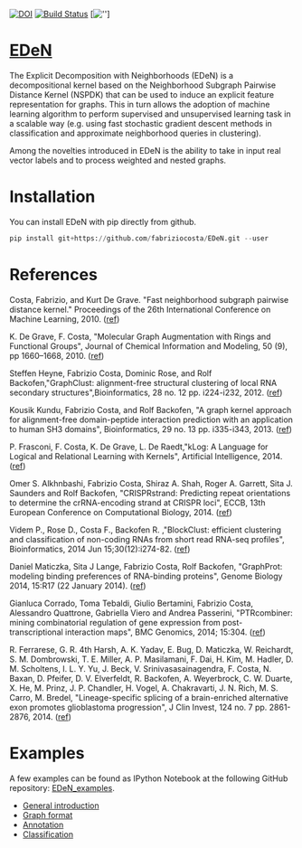 

[![DOI](https://zenodo.org/badge/10054/fabriziocosta/EDeN.svg)](https://zenodo.org/badge/latestdoi/10054/fabriziocosta/EDeN)
[![Build Status](https://travis-ci.org/fabriziocosta/EDeN.svg?branch=master)](https://travis-ci.org/fabriziocosta/EDeN)
[![''](https://github.com/fabriziocosta/EDeN/blob/master/EDeN_logo.png)]

[EDeN](http://fabriziocosta.github.io/EDeN)
====

The Explicit Decomposition with Neighborhoods (EDeN) is a decompositional kernel based on the Neighborhood Subgraph Pairwise Distance Kernel (NSPDK) that can be used to induce an explicit feature representation for graphs. This in turn allows the adoption of machine learning algorithm to perform supervised and unsupervised learning task in a scalable way (e.g. using fast stochastic gradient descent methods in classification and approximate neighborhood queries in clustering).

Among the novelties introduced in EDeN is the ability to take in input real vector labels and to process weighted and nested graphs.


Installation
============

You can install EDeN with pip directly from github.

```python
pip install git+https://github.com/fabriziocosta/EDeN.git --user
```

References
==========

Costa, Fabrizio, and Kurt De Grave. "Fast neighborhood subgraph pairwise distance kernel." Proceedings of the 26th International Conference on Machine Learning, 2010. ([ref](http://www.icml2010.org/papers/347.pdf))


K. De Grave, F. Costa, "Molecular Graph Augmentation with Rings and Functional Groups", Journal of Chemical Information and Modeling, 50 (9), pp 1660–1668, 2010. ([ref](http://pubs.acs.org/doi/abs/10.1021/ci9005035))

Steffen Heyne, Fabrizio Costa, Dominic Rose, and Rolf Backofen,"GraphClust: alignment-free structural clustering of local RNA secondary structures",Bioinformatics, 28 no. 12 pp. i224-i232, 2012.
([ref](http://bioinformatics.oxfordjournals.org/content/28/12/i224))


Kousik Kundu, Fabrizio Costa, and Rolf Backofen, "A graph kernel approach for alignment-free domain-peptide interaction prediction with an application to human SH3 domains", Bioinformatics, 29 no. 13 pp. i335-i343, 2013. ([ref](http://bioinformatics.oxfordjournals.org/content/29/13/i335))


P. Frasconi, F. Costa, K. De Grave, L. De Raedt,"kLog: A Language for Logical and Relational Learning with Kernels", Artificial Intelligence, 2014. ([ref](http://www.sciencedirect.com/science/article/pii/S0004370214001064)) 

Omer S. Alkhnbashi, Fabrizio Costa, Shiraz A. Shah, Roger A. Garrett, Sita J. Saunders and Rolf Backofen, "CRISPRstrand: Predicting repeat orientations to determine the crRNA-encoding strand at CRISPR loci", ECCB, 13th European Conference on Computational Biology, 2014. ([ref](http://www.ncbi.nlm.nih.gov/pmc/articles/PMC4147912/))

Videm P., Rose D., Costa F., Backofen R. ,"BlockClust: efficient clustering and classification of non-coding RNAs from short read RNA-seq profiles", Bioinformatics, 2014 Jun 15;30(12):i274-82. ([ref](http://www.ncbi.nlm.nih.gov/pmc/articles/PMC4058930/))

Daniel Maticzka, Sita J Lange, Fabrizio Costa, Rolf Backofen, "GraphProt: modeling binding preferences of RNA-binding proteins", Genome Biology 2014, 15:R17 (22 January 2014). ([ref](http://www.ncbi.nlm.nih.gov/pmc/articles/PMC4053806/))

Gianluca Corrado, Toma Tebaldi, Giulio Bertamini, Fabrizio Costa, Alessandro Quattrone, Gabriella Viero and Andrea Passerini, "PTRcombiner: mining combinatorial regulation of gene expression from post-transcriptional interaction maps", BMC Genomics, 2014; 15:304. ([ref](http://www.biomedcentral.com/1471-2164/15/304/abstract))

R. Ferrarese, G. R. 4th Harsh, A. K. Yadav, E. Bug, D. Maticzka, W. Reichardt, S. M. Dombrowski, T. E. Miller, A. P. Masilamani, F. Dai, H. Kim, M. Hadler, D. M. Scholtens, I. L. Y. Yu, J. Beck, V. Srinivasasainagendra, F. Costa, N. Baxan, D. Pfeifer, D. V. Elverfeldt, R. Backofen, A. Weyerbrock, C. W. Duarte, X. He, M. Prinz, J. P. Chandler, H. Vogel, A. Chakravarti, J. N. Rich, M. S. Carro, M. Bredel, "Lineage-specific splicing of a brain-enriched alternative exon promotes glioblastoma progression", J Clin Invest, 124 no. 7 pp. 2861-2876, 2014. ([ref](http://www.jci.org/articles/view/68836))


Examples
========


A few examples can be found as IPython Notebook at the following GitHub repository: [EDeN_examples](https://github.com/fabriziocosta/EDeN_examples).

 * [General introduction](http://nbviewer.ipython.org/github/fabriziocosta/EDeN_examples/blob/master/Sequence_example.ipynb)
 * [Graph format](http://nbviewer.ipython.org/github/fabriziocosta/EDeN_examples/blob/master/graph_format.ipynb)
 * [Annotation](http://nbviewer.ipython.org/github/fabriziocosta/EDeN_examples/blob/master/annotation.ipynb)
 * [Classification](http://nbviewer.ipython.org/github/fabriziocosta/EDeN_examples/blob/master/classification.ipynb)
